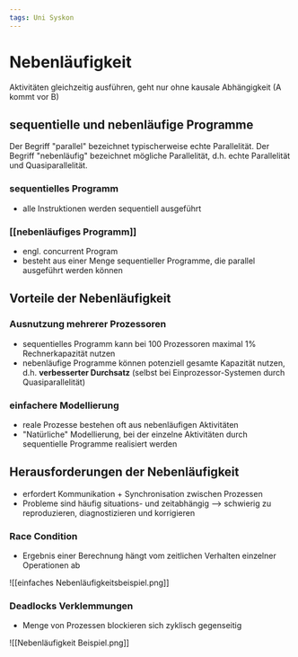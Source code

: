 ```yaml
---
tags: Uni Syskon
---
```

# Nebenläufigkeit
Aktivitäten gleichzeitig ausführen, geht nur ohne kausale Abhängigkeit (A kommt vor B)

## sequentielle und nebenläufige Programme
Der Begriff "parallel" bezeichnet typischerweise echte Parallelität. Der Begriff "nebenläufig" bezeichnet mögliche Parallelität, d.h. echte Parallelität und Quasiparallelität.

### sequentielles Programm
- alle Instruktionen werden sequentiell ausgeführt

### [[nebenläufiges Programm]]
- engl. concurrent Program
- besteht aus einer Menge sequentieller Programme, die parallel ausgeführt werden können 

## Vorteile der Nebenläufigkeit
### Ausnutzung mehrerer Prozessoren
- sequentielles Programm kann bei 100 Prozessoren maximal 1% Rechnerkapazität nutzen
- nebenläufige Programme können potenziell gesamte Kapazität nutzen, d.h. **verbesserter Durchsatz** (selbst bei Einprozessor-Systemen durch Quasiparallelität)
### einfachere Modellierung
- reale Prozesse bestehen oft aus nebenläufigen Aktivitäten
- "Natürliche" Modellierung, bei der einzelne Aktivitäten durch sequentielle Programme realisiert werden

## Herausforderungen der Nebenläufigkeit
- erfordert Kommunikation + Synchronisation zwischen Prozessen
- Probleme sind häufig situations- und zeitabhängig --> schwierig zu reproduzieren, diagnostizieren und korrigieren
### Race Condition
- Ergebnis einer Berechnung hängt vom zeitlichen Verhalten einzelner Operationen ab

![[einfaches Nebenläufigkeitsbeispiel.png]]
### Deadlocks Verklemmungen
- Menge von Prozessen blockieren sich zyklisch gegenseitig

![[Nebenläufigkeit Beispiel.png]]